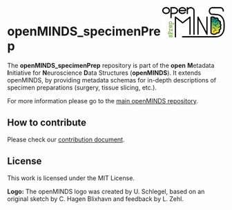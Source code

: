 <a href="/img/light_openMINDS-specimenPrep-logo.png">
    <img src="/img/light_openMINDS-specimenPrep-logo.png" alt="openMINDS specimenPrep logo" title="openMINDS specimen preparation" align="right" height="70" />
</a>

# openMINDS_specimenPrep

The **openMINDS_specimenPrep** repository is part of the **open** **M**etadata **I**nitiative for **N**euroscience **D**ata Structures (**openMINDS**). It extends openMINDS, by providing metadata schemas for in-depth descriptions of specimen preparations (surgery, tissue slicing, etc.).

For more information please go to the [main openMINDS repository](https://github.com/HumanBrainProject/openMINDS).

## How to contribute
Please check our [contribution document](https://github.com/HumanBrainProject/openMINDS/blob/main/CONTRIBUTING.md).

## License
This work is licensed under the MIT License.

**Logo:** The openMINDS logo was created by U. Schlegel, based on an original sketch by C. Hagen Blixhavn and feedback by L. Zehl.
